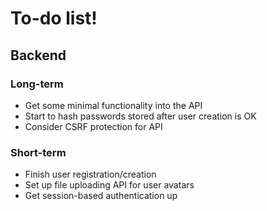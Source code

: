 To-do list!
===========

Backend
-------

### Long-term
* Get some minimal functionality into the API
* Start to hash passwords stored after user creation is OK
* Consider CSRF protection for API

### Short-term
* Finish user registration/creation
* Set up file uploading API for user avatars
* Get session-based authentication up


